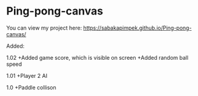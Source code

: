 ﻿# Ping-pong-canvas

You can view my project here: https://sabakapimpek.github.io/Ping-pong-canvas/

Added:

1.02
+Added game score, which is visible on screen
+Added random ball speed

1.01
+Player 2 AI 

1.0
+Paddle collison
